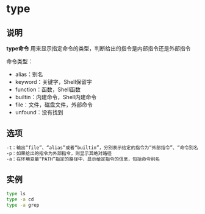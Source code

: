 # type

## 说明

**type命令** 用来显示指定命令的类型，判断给出的指令是内部指令还是外部指令

命令类型：

* alias：别名
* keyword：关键字，Shell保留字
* function：函数，Shell函数
* builtin：内建命令，Shell内建命令
* file：文件，磁盘文件，外部命令
* unfound：没有找到

## 选项

```markdown
-t：输出“file”、“alias”或者“builtin”，分别表示给定的指令为“外部指令”、“命令别名”或者“内部指令”
-p：如果给出的指令为外部指令，则显示其绝对路径
-a：在环境变量“PATH”指定的路径中，显示给定指令的信息，包括命令别名
```

## 实例

```bash
type ls
type -a cd
type -a grep
```


